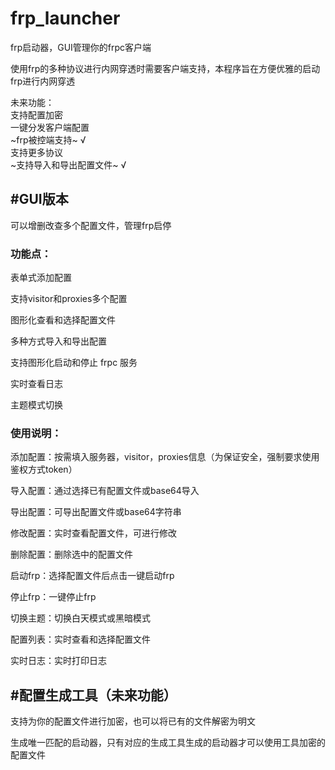 # frp_launcher

frp启动器，GUI管理你的frpc客户端

使用frp的多种协议进行内网穿透时需要客户端支持，本程序旨在方便优雅的启动frp进行内网穿透

未来功能：\
支持配置加密 \
一键分发客户端配置 \
~frp被控端支持~ √\
支持更多协议 \
~支持导入和导出配置文件~ √ 

## #GUI版本

可以增删改查多个配置文件，管理frp启停

### 功能点：

表单式添加配置

支持visitor和proxies多个配置

图形化查看和选择配置文件

多种方式导入和导出配置

支持图形化启动和停止 frpc 服务

实时查看日志

主题模式切换

### 使用说明：

添加配置：按需填入服务器，visitor，proxies信息（为保证安全，强制要求使用鉴权方式token）

导入配置：通过选择已有配置文件或base64导入

导出配置：可导出配置文件或base64字符串

修改配置：实时查看配置文件，可进行修改

删除配置：删除选中的配置文件

启动frp：选择配置文件后点击一键启动frp

停止frp：一键停止frp

切换主题：切换白天模式或黑暗模式

配置列表：实时查看和选择配置文件

实时日志：实时打印日志


## #配置生成工具（未来功能）

支持为你的配置文件进行加密，也可以将已有的文件解密为明文

生成唯一匹配的启动器，只有对应的生成工具生成的启动器才可以使用工具加密的配置文件
